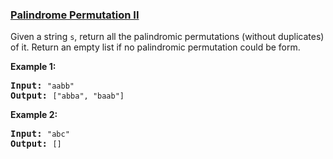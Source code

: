 ### [Palindrome Permutation II](https://leetcode.com/problems/palindrome-permutation-ii)

<p>Given a string <code>s</code>, return all the palindromic permutations (without duplicates) of it. Return an empty list if no palindromic permutation could be form.</p>

<p><strong>Example 1:</strong></p>

<pre>
<strong>Input:</strong> <code>&quot;aabb&quot;</code>
<strong>Output:</strong> <code>[&quot;abba&quot;, &quot;baab&quot;]</code></pre>

<p><strong>Example 2:</strong></p>

<pre>
<strong>Input:</strong> <code>&quot;abc&quot;</code>
<strong>Output:</strong> <code>[]</code></pre>
